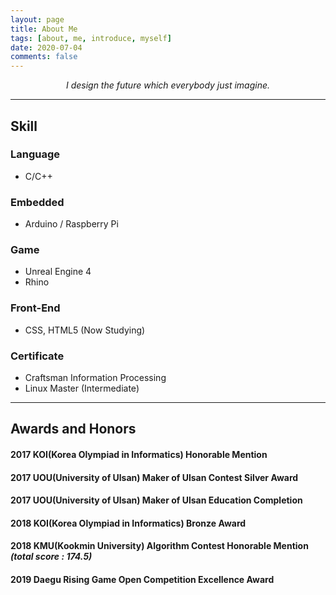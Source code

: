 ```yaml
---
layout: page
title: About Me
tags: [about, me, introduce, myself]
date: 2020-07-04
comments: false
---
```

    
<center><i>I design the future which everybody just imagine.</i></center>

---

## Skill
### Language
* C/C++

### Embedded
* Arduino / Raspberry Pi

### Game
* Unreal Engine 4
* Rhino

### Front-End
* CSS, HTML5 (Now Studying)

### Certificate
* Craftsman Information Processing
* Linux Master (Intermediate)

---

## Awards and Honors
#### 2017 KOI(Korea Olympiad in Informatics) **Honorable Mention**
#### 2017 UOU(University of Ulsan) Maker of Ulsan Contest **Silver Award**
#### 2017 UOU(University of Ulsan) Maker of Ulsan Education Completion
#### 2018 KOI(Korea Olympiad in Informatics) **Bronze Award**
#### 2018 KMU(Kookmin University) Algorithm Contest **Honorable Mention** *(total score : 174.5)*
#### 2019 Daegu Rising Game Open Competition **Excellence Award**




<!--
{% capture images %}
    https://cloud.githubusercontent.com/assets/754514/14509720/61c61058-01d6-11e6-93ab-0918515ecd56.png
    https://cloud.githubusercontent.com/assets/754514/14509716/61ac6c8e-01d6-11e6-879f-8308883de790.png
{% endcapture %}
{% include gallery images=images caption="Screenshots of Moon Theme" cols=2 %}
-->

<!-- See a [live version of Moon](http://taylantatli.github.io/Moon) hosted on GitHub -->

